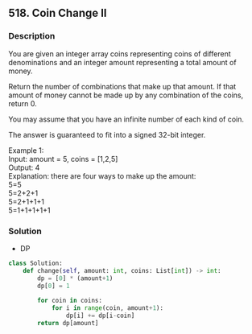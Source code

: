 ## 518. Coin Change II
### Description
You are given an integer array coins representing coins of different denominations and an integer amount representing a total amount of money.

Return the number of combinations that make up that amount. If that amount of money cannot be made up by any combination of the coins, return 0.

You may assume that you have an infinite number of each kind of coin.

The answer is guaranteed to fit into a signed 32-bit integer.

Example 1:  
Input: amount = 5, coins = [1,2,5]  
Output: 4  
Explanation: there are four ways to make up the amount:  
5=5  
5=2+2+1  
5=2+1+1+1  
5=1+1+1+1+1  

### Solution
* DP

```python
class Solution:
    def change(self, amount: int, coins: List[int]) -> int:
        dp = [0] * (amount+1)
        dp[0] = 1
        
        for coin in coins:
            for i in range(coin, amount+1):
                dp[i] += dp[i-coin]
        return dp[amount]
```
